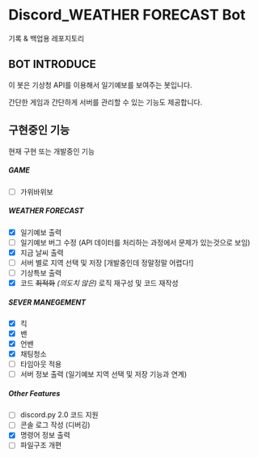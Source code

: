 # Discord_WEATHER FORECAST Bot

기록 & 백업용 레포지토리

## BOT INTRODUCE

이 봇은 기상청 API를 이용해서 일기예보를 보여주는 봇입니다.

간단한 게임과 간단하게 서버를 관리할 수 있는 기능도 제공합니다.

## 구현중인 기능

현재 구현 또는 개발중인 기능

##### GAME

* [ ] 가위바위보

##### WEATHER FORECAST

* [X] 일기예보 출력
* [ ] 일기예보 버그 수정 (API 데이터를 처리하는 과정에서 문제가 있는것으로 보임)
* [X] 지금 날씨 출력
* [ ] 서버 별로 지역 선택 및 저장 [개발중인데 정말정말 어렵다!]
* [ ] 기상특보 출력
* [X] 코드 ~~최적화~~ *(의도치 않은)* 로직 재구성 및 코드 재작성

##### SEVER MANEGEMENT

* [X] 킥
* [X] 밴
* [X] 언밴
* [X] 채팅청소
* [ ] 타임아웃 적용
* [ ] 서버 정보 출력 (일기예보 지역 선택 및 저장 기능과 연계)

##### Other Features

* [ ] discord.py 2.0 코드 지원
* [ ] 콘솔 로그 작성 (디버깅)
* [X] 명령어 정보 출력
* [ ] 파일구조 개편
